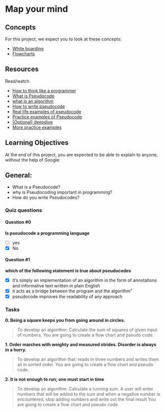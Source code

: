 # Map your mind

## Concepts

For this project, we expect you to look at these concepts:

- [White boarding](resources/white_boarding.md)
- [Flowcharts](resources/flowcharting.md)

## Resources

Read/watch

- <a href="https://www.youtube.com/watch?v=rWMuEIcdJP4" target="_blank">How to think like a programmer</a>
- <a href="https://www.youtube.com/watch?v=PwGA4Lm8zuE" target="_blank">What is Pseudocode</a>
- <a href="https://www.youtube.com/watch?v=6hfOvs8pY1k" target="_blank">what is an algorithm</a>
- <a href="https://www.geeksforgeeks.org/how-to-write-a-pseudo-code/" target="_blank">How to write pseudocode</a>
- <a href="https://www.youtube.com/watch?v=preyTbKXDoQ&t=400s" target="_blank">Real life examples of pseudocode</a>
- <a href="https://www.youtube.com/watch?v=preyTbKXDoQ&t=657s" target="_blank">Practice examples of Pseudocode</a>
- <a href="https://profiles.canterbury.ac.nz/Tim-Bell" target="_blank">[Optional] deepdive</a>
- <a href="https://computersciencewiki.org/images/e/ea/Pseudo_Code_Practice_Problems.pdf" target="_blank">More practice examples</a>

## Learning Objectives

At the end of this project, you are expected to be able to explain to anyone, without the help of Google:

## General:

- What is a Pseudocode?
- why is Pseudocoding important in programming?
- How do you write Pseudocodes?

### Quiz questions

#### Question #0

**Is pseudocode a programming language**

- [ ] yes
- [x] No

#### Question #1

**which of the following statement is true about pseudocodes**

- [x] It’s simply an implementation of an algorithm in the form of annotations and informative text written in plain English
- [x] it acts as a bridge between the program and the algorithm"
- [x] pseudocode improves the readability of any approach

### Tasks


**0. Being a square keeps you from going around in circles.**

>
> To develop an algorithm: Calculate the sum of squares of given input of numbers. You are going to create a flow chart and pseudo code.
>

**1. Order marches with weighty and measured strides. Disorder is always in a hurry.**

>
> To develop an algorithm that: reads in three numbers and writes them all in sorted order. You are going to create a flow chart and pseudo code.
>

**2. It is not enough to run; one must start in time**

>
> To develop an algorithm: Calculate a running sum. A user will enter numbers that will be added to the sum and when a negative number is encountered, stop adding numbers and write out the final result
> You are going to create a flow chart and pseudo code.
>
